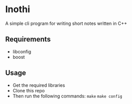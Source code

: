 # Inothi
A simple cli program for writing short notes written in C++

## Requirements
- libconfig
- boost

## Usage

- Get the required libraries
- Clone this repo
- Then run the following commands:
`make`
`make config`
